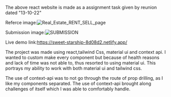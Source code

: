 The above react website is made as a assignment task given by reunion dated "13-10-22"

Referce image:![Real_Estate_RENT_SELL_page](https://user-images.githubusercontent.com/56508036/195716133-a933ef18-4e16-4427-9206-ba767c354fd3.JPG)



Submission image:![SUBMISSION](https://user-images.githubusercontent.com/56508036/195716638-e448c191-c0c2-40a9-9f1d-3bf7b6bfa5cc.png)



Live demo link:https://sweet-starship-8d08d2.netlify.app/

The project was made using react,tailwind Css, material ui and context api.
I wanted to custom make every component but because of health reasons and lack of time was not able to, thus resorted to using material ui.
This portrays my ability to work with both material ui and tailwind css.

The use of context-api was to not go through the route of prop drilling, as I like my components separated.
The use of context-api brought along challenges of itself which I was able to comfortably handle.
